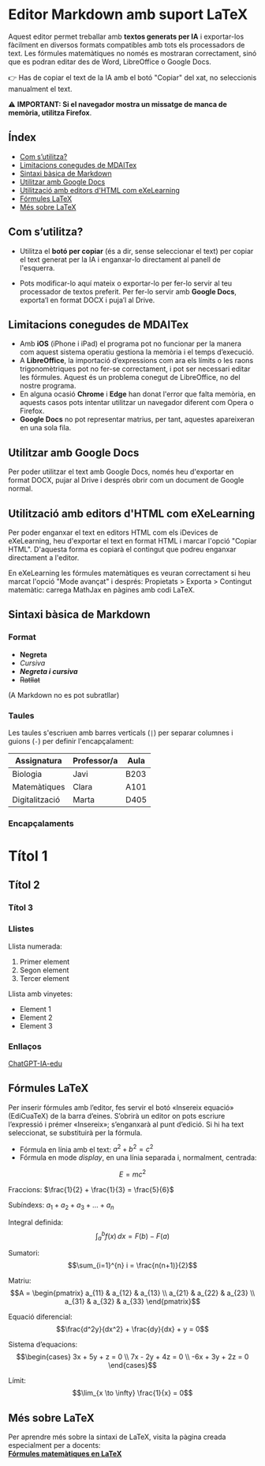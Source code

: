 # Editor Markdown amb suport LaTeX



Aquest editor permet treballar amb **textos generats per IA** i exportar-los fàcilment en diversos formats compatibles amb tots els processadors de text. Les fórmules matemàtiques no només es mostraran correctament, sinó que es podran editar des de Word, LibreOffice o Google Docs.


👉 Has de copiar el text de la IA amb el botó "Copiar" del xat, no seleccionis manualment el text.

⚠️ **IMPORTANT: Si el navegador mostra un missatge de manca de memòria, utilitza Firefox**.

## Índex

- [Com s’utilitza?](#com-sutilitza)
- [Limitacions conegudes de MDAITex](#limitacions-conegudes-de-mdaitex)
- [Sintaxi bàsica de Markdown](#sintaxi-bàsica-de-markdown)  
- [Utilitzar amb Google Docs](#utilitzar-amb-google-docs)
- [Utilització amb editors d'HTML com eXeLearning](#utilització-amb-editors-dhtml-com-exelearning)
- [Fórmules LaTeX](#fórmules-latex)
- [Més sobre LaTeX](#més-sobre-latex)

## Com s’utilitza?

* Utilitza el **botó per copiar** (és a dir, sense seleccionar el text) per copiar el text generat per la IA i enganxar-lo directament al panell de l'esquerra.

* Pots modificar-lo aquí mateix o exportar-lo per fer-lo servir al teu processador de textos preferit. Per fer-lo servir amb **Google Docs**, exporta’l en format DOCX i puja’l al Drive.

## Limitacions conegudes de MDAITex

- Amb **iOS** (iPhone i iPad) el programa pot no funcionar per la manera com aquest sistema operatiu gestiona la memòria i el temps d’execució.
- A **LibreOffice**, la importació d’expressions com ara els límits o les raons trigonomètriques pot no fer-se correctament, i pot ser necessari editar les fórmules. Aquest és un problema conegut de LibreOffice, no del nostre programa.
- En alguna ocasió **Chrome** i **Edge** han donat l'error que falta memòria, en aquests casos pots intentar utilitzar un navegador diferent com Opera o Firefox.
- **Google Docs** no pot representar matrius, per tant, aquestes apareixeran en una sola fila.

## Utilitzar amb Google Docs

Per poder utilitzar el text amb Google Docs, només heu d'exportar en format DOCX, pujar al Drive i després obrir com un document de Google normal.

## Utilització amb editors d'HTML com eXeLearning

Per poder enganxar el text en editors HTML com els iDevices de eXeLearning, heu d'exportar el text en format HTML i marcar l'opció "Copiar HTML". D'aquesta forma es copiarà el contingut que podreu enganxar directament a l'editor. 

En eXeLearning les fórmules matemàtiques es veuran correctament si heu marcat l'opció "Mode avançat" i després: Propietats > Exporta > Contingut matemàtic: carrega MathJax en pàgines amb codi LaTeX.

## Sintaxi bàsica de Markdown

### Format

- **Negreta**
- *Cursiva*
- ***Negreta i cursiva***
- ~~Ratllat~~

(A Markdown no es pot subratllar)

### Taules

Les taules s'escriuen amb barres verticals (`|`) per separar columnes i guions (`-`) per definir l'encapçalament:

| Assignatura     | Professor/a | Aula  |
|------------------|-------------|--------|
| Biologia         | Javi        | B203   |
| Matemàtiques     | Clara       | A101   |
| Digitalització   | Marta       | D405   |

### Encapçalaments

# Títol 1  
## Títol 2  
### Títol 3

### Llistes

Llista numerada:

1. Primer element  
2. Segon element  
3. Tercer element

Llista amb vinyetes:

- Element 1  
- Element 2  
- Element 3

### Enllaços

[ChatGPT-IA-edu](https://t.me/ChatGPTedu)



## Fórmules LaTeX

Per inserir fórmules amb l’editor, fes servir el botó «Insereix equació» (EdiCuaTeX) de la barra d’eines. S’obrirà un editor on pots escriure l’expressió i prémer «Insereix»; s’enganxarà al punt d’edició. Si hi ha text seleccionat, se substituirà per la fórmula.

- Fórmula en línia amb el text: $a^2 + b^2 = c^2$
- Fórmula en mode *display*, en una línia separada i, normalment, centrada:

$$E = mc^2$$

Fraccions: $\frac{1}{2} + \frac{1}{3} = \frac{5}{6}$

Subíndexs: $a_1 + a_2 + a_3 + \ldots + a_n$

Integral definida:
$$\int_{a}^{b} f(x) \, dx = F(b) - F(a)$$

Sumatori:
$$\sum_{i=1}^{n} i = \frac{n(n+1)}{2}$$

Matriu:
$$A = \begin{pmatrix}
a_{11} & a_{12} & a_{13} \\
a_{21} & a_{22} & a_{23} \\
a_{31} & a_{32} & a_{33}
\end{pmatrix}$$

Equació diferencial:
$$\frac{d^2y}{dx^2} + \frac{dy}{dx} + y = 0$$

Sistema d’equacions:
$$\begin{cases}
3x + 5y + z = 0 \\
7x - 2y + 4z = 0 \\
-6x + 3y + 2z = 0
\end{cases}$$

Límit:
$$\lim_{x \to \infty} \frac{1}{x} = 0$$

## Més sobre LaTeX

Per aprendre més sobre la sintaxi de LaTeX, visita la pàgina creada especialment per a docents:  
[**Fórmules matemàtiques en LaTeX**](https://calatex.bilateria.org/escriptura_de_frmules.html)

